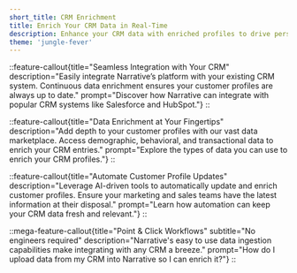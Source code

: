 ```yaml
---
short_title: CRM Enrichment
title: Enrich Your CRM Data in Real-Time
description: Enhance your CRM data with enriched profiles to drive personalized marketing, sales, and customer service interactions.
theme: 'jungle-fever'
---
```


::feature-callout{title="Seamless Integration with Your CRM" description="Easily integrate Narrative’s platform with your existing CRM system. Continuous data enrichment ensures your customer profiles are always up to date." prompt="Discover how Narrative can integrate with popular CRM systems like Salesforce and HubSpot."}
::

::feature-callout{title="Data Enrichment at Your Fingertips" description="Add depth to your customer profiles with our vast data marketplace. Access demographic, behavioral, and transactional data to enrich your CRM entries." prompt="Explore the types of data you can use to enrich your CRM profiles."}
::

::feature-callout{title="Automate Customer Profile Updates" description="Leverage AI-driven tools to automatically update and enrich customer profiles. Ensure your marketing and sales teams have the latest information at their disposal." prompt="Learn how automation can keep your CRM data fresh and relevant."}
::

::mega-feature-callout{title="Point & Click Workflows" subtitle="No engineers required" description="Narrative's easy to use data ingestion capabilities make integrating with any CRM a breeze." prompt="How do I upload data from my CRM into Narrative so I can enrich it?"}
::
